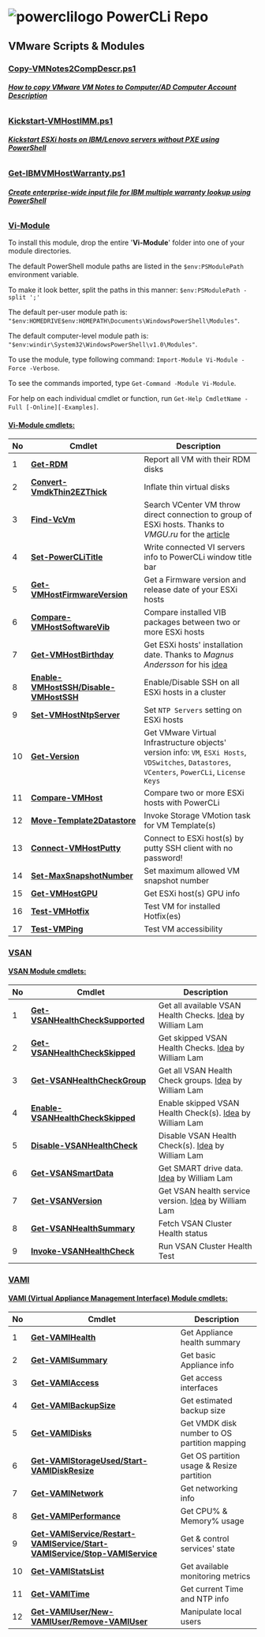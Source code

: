# ![powerclilogo](https://cloud.githubusercontent.com/assets/6964549/17082247/44e1392e-517f-11e6-9cbe-9efa0277deaa.png) PowerCLi Repo
## VMware Scripts & Modules

### [<ins>Copy-VMNotes2CompDescr.ps1</ins>](https://github.com/rgel/PowerCLi/blob/master/Copy-VMNotes2CompDescr.ps1)

###### [<b>How to copy VMware VM Notes to Computer/AD Computer Account Description</b>](http://www.ps1code.com/single-post/2015/12/14/How-to-copy-VMware-VM-Notes-to-ComputerAD-Computer-Account-Description)

### [<ins>Kickstart-VMHostIMM.ps1</ins>](https://github.com/rgel/PowerCLi/tree/master/Kickstart)

###### [<b>Kickstart ESXi hosts on IBM/Lenovo servers without PXE using PowerShell</b>](http://www.ps1code.com/single-post/2015/08/27/Kickstart-ESXi-hosts-on-IBMLenovo-servers-using-PowerShell)

### [<ins>Get-IBMVMHostWarranty.ps1</ins>](https://github.com/rgel/PowerCLi/blob/master/Get-IBMVMHostWarranty.ps1)

###### [<b>Create enterprise-wide input file for IBM multiple warranty lookup using PowerShell</b>](http://www.ps1code.com/single-post/2016/1/13/How-to-create-enterprisewide-input-file-for-IBM-multiple-warranty-lookup-web-service-using-PowerShell)

### [<ins>Vi-Module</ins>](https://github.com/rgel/PowerCLi/tree/master/Vi-Module)

To install this module, drop the entire '<b>Vi-Module</b>' folder into one of your module directories.

The default PowerShell module paths are listed in the `$env:PSModulePath` environment variable.

To make it look better, split the paths in this manner: `$env:PSModulePath -split ';'`

The default per-user module path is: `"$env:HOMEDRIVE$env:HOMEPATH\Documents\WindowsPowerShell\Modules"`.

The default computer-level module path is: `"$env:windir\System32\WindowsPowerShell\v1.0\Modules"`.

To use the module, type following command: `Import-Module Vi-Module -Force -Verbose`.

To see the commands imported, type `Get-Command -Module Vi-Module`.

For help on each individual cmdlet or function, run `Get-Help CmdletName -Full [-Online][-Examples]`.

#### <b><ins>Vi-Module cmdlets:</ins></b>

|No|Cmdlet|Description|
|----|----|----|
|1|[<b>Get-RDM</b>](http://www.ps1code.com/single-post/2015/10/16/How-to-get-RDM-Raw-Device-Mappings-disks-using-PowerCLi)|Report all VM with their RDM disks|
|2|[<b>Convert-VmdkThin2EZThick</b>](http://www.ps1code.com/single-post/2015/11/05/How-to-convert-Thin-Provision-VMDK-disks-to-Eager-Zeroed-Thick-using-PowerCLi)|Inflate thin virtual disks|
|3|[<b>Find-VcVm</b>](https://cloud.githubusercontent.com/assets/6964549/17361776/d5dff80e-597a-11e6-85a2-a782db875f78.png)|Search VCenter VM throw direct connection to group of ESXi hosts. Thanks to <i>VMGU.ru</i> for the [article](http://www.vmgu.ru/news/vmware-vcenter-how-to-find-powered-off)|
|4|[<b>Set-PowerCLiTitle</b>](http://www.ps1code.com/single-post/2015/11/17/ConnectVIServer-deep-dive-or-%C2%ABWhere-am-I-connected-%C2%BB)|Write connected VI servers info to PowerCLi window title bar|
|5|[<b>Get-VMHostFirmwareVersion</b>](http://www.ps1code.com/single-post/2016/1/9/How-to-know-ESXi-servers%E2%80%99-BIOSFirmware-version-using-PowerCLi)|Get a Firmware version and release date of your ESXi hosts|
|6|[<b>Compare-VMHostSoftwareVib</b>](http://www.ps1code.com/single-post/2016/1/10/How-to-compare-installed-VIB-packages-between-two-or-more-ESXi-hosts)|Compare installed VIB packages between two or more ESXi hosts|
|7|[<b>Get-VMHostBirthday</b>](https://cloud.githubusercontent.com/assets/6964549/12399803/c8439dfa-be24-11e5-8141-09199caa301e.png)|Get ESXi hosts' installation date. Thanks to <i>Magnus Andersson</i> for his [idea](http://vcdx56.com/2016/01/05/find-esxi-installation-date/)|
|8|[<b>Enable-VMHostSSH/Disable-VMHostSSH</b>](http://www.ps1code.com/single-post/2016/02/07/How-to-enabledisable-SSH-on-all-ESXi-hosts-in-a-cluster-using-PowerCLi)|Enable/Disable SSH on all ESXi hosts in a cluster|
|9|[<b>Set-VMHostNtpServer</b>](http://www.ps1code.com/single-post/2016/03/10/How-to-configure-NTP-servers-setting-on-ESXi-hosts-using-PowerCLi)|Set `NTP Servers` setting on ESXi hosts|
|10|[<b>Get-Version</b>](http://www.ps1code.com/single-post/2016/05/25/How-to-know-any-VMware-object%E2%80%99s-version-Use-GetVersion)|Get VMware Virtual Infrastructure objects' version info: `VM`, `ESXi Hosts`, `VDSwitches`, `Datastores`, `VCenters`, `PowerCLi`, `License Keys`|
|11|[<b>Compare-VMHost</b>](http://www.ps1code.com/single-post/2016/09/26/Compare-two-or-more-ESXi-hosts-with-PowerCLi)|Compare two or more ESXi hosts with PowerCLi|
|12|[<b>Move-Template2Datastore</b>](http://www.ps1code.com/single-post/2016/12/19/How-to-migrate-VMware-VM-Templates-to-another-Datastore-by-PowerCLi)|Invoke Storage VMotion task for VM Template(s)|
|13|[<b>Connect-VMHostPutty</b>](http://www.ps1code.com/single-post/2016/12/27/PowerShell-and-putty-%E2%80%93-better-together)|Connect to ESXi host(s) by putty SSH client with no password!|
|14|[<b>Set-MaxSnapshotNumber</b>](https://www.ps1code.com/single-post/2017/01/24/How-to-control-maximum-number-of-VMware-snapshots-with-PowerCLi)|Set maximum allowed VM snapshot number|
|15|[<b>Get-VMHostGPU</b>](https://www.ps1code.com/single-post/2017/04/23/How-to-get-ESXi-GPU-info-with-PowerCLi)|Get ESXi host(s) GPU info|
|16|[<b>Test-VMHotfix</b>](https://www.ps1code.com/)|Test VM for installed Hotfix(es)|
|17|[<b>Test-VMPing</b>](https://www.ps1code.com/)|Test VM accessibility|

### [<ins>VSAN</ins>](https://github.com/rgel/PowerCLi/tree/master/VSAN)

#### <b><ins>VSAN Module cmdlets:</ins></b>

|No|Cmdlet|Description|
|----|----|----|
|1|[<b>Get-VSANHealthCheckSupported</b>](http://ps1code.com/2017/05/08/vsan-health-check)|Get all available VSAN Health Checks. [Idea](http://www.virtuallyghetto.com/2017/04/managing-silencing-vsan-health-checks-using-powercli.html#more-22754) by William Lam|
|2|[<b>Get-VSANHealthCheckSkipped</b>](http://ps1code.com/2017/05/08/vsan-health-check)|Get skipped VSAN Health Checks. [Idea](http://www.virtuallyghetto.com/2017/04/managing-silencing-vsan-health-checks-using-powercli.html#more-22754) by William Lam|
|3|[<b>Get-VSANHealthCheckGroup</b>](http://ps1code.com/2017/05/08/vsan-health-check)|Get all VSAN Health Check groups. [Idea](http://www.virtuallyghetto.com/2017/04/managing-silencing-vsan-health-checks-using-powercli.html#more-22754) by William Lam|
|4|[<b>Enable-VSANHealthCheckSkipped</b>](http://ps1code.com/2017/05/08/vsan-health-check)|Enable skipped VSAN Health Check(s). [Idea](http://www.virtuallyghetto.com/2017/04/managing-silencing-vsan-health-checks-using-powercli.html#more-22754) by William Lam|
|5|[<b>Disable-VSANHealthCheck</b>](http://ps1code.com/2017/05/08/vsan-health-check)|Disable VSAN Health Check(s). [Idea](http://www.virtuallyghetto.com/2017/04/managing-silencing-vsan-health-checks-using-powercli.html#more-22754) by William Lam|
|6|[<b>Get-VSANSmartData</b>](http://ps1code.com/2017/05/08/vsan-health-check)|Get SMART drive data. [Idea](http://www.virtuallyghetto.com/2017/04/smart-drive-data-now-available-using-vsan-management-6-6-api.html) by William Lam|
|7|[<b>Get-VSANVersion</b>](http://ps1code.com/2017/05/08/vsan-health-check)|Get VSAN health service version. [Idea](http://www.virtuallyghetto.com/2017/04/getting-started-wthe-new-powercli-6-5-1-get-vsanview-cmdlet.html) by William Lam|
|8|[<b>Get-VSANHealthSummary</b>](http://ps1code.com/2017/05/08/vsan-health-check)|Fetch VSAN Cluster Health status|
|9|[<b>Invoke-VSANHealthCheck</b>](http://ps1code.com/2017/05/08/vsan-health-check)|Run VSAN Cluster Health Test|

### [<ins>VAMI</ins>](https://github.com/rgel/PowerCLi/tree/master/VAMI)

#### <b><ins>VAMI (Virtual Appliance Management Interface) Module cmdlets:</ins></b>

|No|Cmdlet|Description|
|----|----|----|
|1|[<b>Get-VAMIHealth</b>](http://ps1code.com/2017/05/11/vami-powercli-module)|Get Appliance health summary|
|2|[<b>Get-VAMISummary</b>](http://ps1code.com/2017/05/11/vami-powercli-module)|Get basic Appliance info|
|3|[<b>Get-VAMIAccess</b>](http://ps1code.com/2017/05/11/vami-powercli-module)|Get access interfaces|
|4|[<b>Get-VAMIBackupSize</b>](http://ps1code.com/2017/05/11/vami-powercli-module)|Get estimated backup size|
|5|[<b>Get-VAMIDisks</b>](http://ps1code.com/2017/05/11/vami-powercli-module)|Get VMDK disk number to OS partition mapping|
|6|[<b>Get-VAMIStorageUsed/Start-VAMIDiskResize</b>](http://ps1code.com/2017/05/11/vami-powercli-module)|Get OS partition usage & Resize partition|
|7|[<b>Get-VAMINetwork</b>](http://ps1code.com/2017/05/11/vami-powercli-module)|Get networking info|
|8|[<b>Get-VAMIPerformance</b>](http://ps1code.com/2017/05/11/vami-powercli-module)|Get CPU% & Memory% usage|
|9|[<b>Get-VAMIService/Restart-VAMIService/Start-VAMIService/Stop-VAMIService</b>](http://ps1code.com/2017/05/11/vami-powercli-module)|Get & control services' state|
|10|[<b>Get-VAMIStatsList</b>](http://ps1code.com/2017/05/11/vami-powercli-module)|Get available monitoring metrics|
|11|[<b>Get-VAMITime</b>](http://ps1code.com/2017/05/11/vami-powercli-module)|Get current Time and NTP info|
|12|[<b>Get-VAMIUser/New-VAMIUser/Remove-VAMIUser</b>](http://ps1code.com/2017/05/11/vami-powercli-module)|Manipulate local users|

